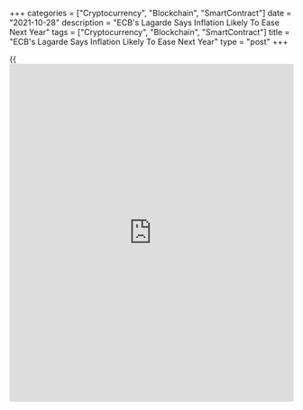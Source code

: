 +++
categories = ["Cryptocurrency", "Blockchain", "SmartContract"]
date = "2021-10-28"
description = "ECB's Lagarde Says Inflation Likely To Ease Next Year"
tags = ["Cryptocurrency", "Blockchain", "SmartContract"]
title = "ECB's Lagarde Says Inflation Likely To Ease Next Year"
type = "post"
+++

{{<iframe id="large-banner" src="https://www.bounty.group/#slide=27.0" width="100%" height="600" scrolling="no" style="border: 0px solid rgb(216, 221, 230); border-radius: 3px;">}}

European Central Bank President Christine Lagarde said on Thursday that
inflation is set to remain higher for longer than expected, but it is
temporary and price growth is set to ease over the course of next year.  
  
"While the current phase of higher inflation will last longer than
originally expected, we expect inflation to decline in the course of
next year," Lagarde said in the introductory statement to the post-
decision ECB press conference.  
  
Earlier on Thursday, the Governing Council left its key interest rates
and forward guidance unchanged.  
  
The ECB expects Eurozone inflation, which hit a 13-year high of 3.4
percent in September, to rise further this year. Core inflation
accelerated to 1.9 percent in September.  
  
Lagarde attributed the acceleration to surging energy prices and the
recovery in demand that is out-pacing constrained supply.

Base effects related to the end of the VAT cut in Germany are still
contributing to higher inflation, the ECB chief added.  
  
Policymakers expect the influence of these factors to ease in the course
of next year or to fall out of the year-on-year inflation calculation.
Wage pressures are also expected to climb as the economic recovery
progress.

Though the growth momentum moderated slightly in the third quarter, the
bank still expects output to exceed its pre-pandemic level by the end of
the year, Lagarde said.

Consumer spending, which is recovering after the spread of vaccination,
is likely to be damped in the coming months as higher energy prices
impact purchasing power.  
  
Supply shortages continue to cloud the outlook for the industrial
sector, Lagarde said.  
  
"We see the risks to the economic outlook as broadly balanced," Lagarde
said.

"In the near term, supply bottlenecks and rising energy prices are the
main risks to the pace of recovery and the outlook for inflation."

For comments and feedback [contact](https://www.playgroundfx.com/contact/): editorial@rtt[news](https://www.letsplayfx.com/blog/forex-news-website/).com

[Economic News][1]

 **What parts of the world are seeing the best (and worst) economic
performances lately? Click[here][2] to check out our [Econ Scorecard][2]
and find out! See up-to-the-moment [ranking](https://www.playgroundfx.com/blog/crypto-exchange-ranking/)s for the best and worst
performers in [GDP][3], [unemployment rate][4], [inflation][2] and much
more.**

   1. www.rtt[news](https://www.letsplayfx.com/blog/forex-news-website/).com/Content/EconomicNews.aspx
   2. www.rtt[news](https://www.letsplayfx.com/blog/forex-news-website/).com/economic-scorecard/world-rank/CPI/highest-performance.aspx
   3. www.rtt[news](https://www.letsplayfx.com/blog/forex-news-website/).com/economic-scorecard/world-rank/GDP/highest-performance.aspx
   4. www.rtt[news](https://www.letsplayfx.com/blog/forex-news-website/).com/economic-scorecard/world-rank/unemployment-rate/lowest-performance.aspx